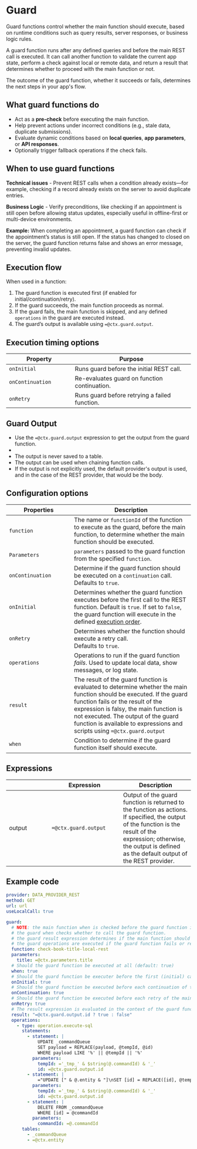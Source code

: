 # Guard

Guard functions control whether the main function should execute, based on runtime conditions such as query results, server responses, or business logic rules.

A guard function runs after any defined queries and before the main REST call is executed. It can call another function to validate the current app state, perform a check against local or remote data, and return a result that determines whether to proceed with the main function or not.

The outcome of the guard function, whether it succeeds or fails, determines the next steps in your app's flow.

## What guard functions do

* Act as a **pre-check** before executing the main function.
* Help prevent actions under incorrect conditions (e.g., stale data, duplicate submissions).
* Evaluate dynamic conditions based on **local queries**, **app parameters**, or **API responses**.
* Optionally trigger fallback operations if the check fails.

## When to use guard functions

**Technical issues** - Prevent REST calls when a condition already exists—for example, checking if a record already exists on the server to avoid duplicate entries.

**Business Logic** - Verify preconditions, like checking if an appointment is still open before allowing status updates, especially useful in offline-first or multi-device environments.

**Example:** When completing an appointment, a guard function can check if the appointment’s status is still open. If the status has changed to closed on the server, the guard function returns false and shows an error message, preventing invalid updates.

## Execution flow

When used in a function:

1. The guard function is executed first (if enabled for initial/continuation/retry).
2. If the guard succeeds, the main function proceeds as normal.
3. If the guard fails, the main function is skipped, and any defined `operations` in the guard are executed instead.
4. The guard’s output is available using `=@ctx.guard.output`.

## Execution timing options

<table><thead><tr><th width="163.55078125">Property</th><th>Purpose</th></tr></thead><tbody><tr><td><code>onInitial</code></td><td>Runs guard before the initial REST call.</td></tr><tr><td><code>onContinuation</code></td><td>Re-evaluates guard on function continuation.</td></tr><tr><td><code>onRetry</code></td><td>Runs guard before retrying a failed function.</td></tr></tbody></table>

## Guard Output

* Use the `=@ctx.guard.output` expression to get the output from the guard function.
*
* The output is never saved to a table.
* The output can be used when chaining function calls.
* If the output is not explicitly used, the default provider's output is used, and in the case of the REST provider, that would be the body.

## Configuration options

<table><thead><tr><th width="161.26171875">Properties</th><th>Description</th></tr></thead><tbody><tr><td><code>function</code></td><td>The name or <code>functionId</code> of the function to execute as the guard, before the main function, to determine whether the main function should be executed.</td></tr><tr><td><code>Parameters</code></td><td><code>parameters</code> passed to the guard function from the specified <code>function</code>.</td></tr><tr><td><code>onContinuation</code></td><td>Determine if the guard function should be executed on a <code>continuation</code> call. Defaults to <code>true</code>.</td></tr><tr><td><code>onInitial</code></td><td>Determines whether the guard function executes before the first call to the REST function. Default is <code>true</code>. If set to <code>false</code>, the guard function will execute in the defined <a href="./#function-execution-order">execution order</a>.</td></tr><tr><td><code>onRetry</code></td><td>Determines whether the function should execute a retry call.<br>Defaults to <code>true</code>.</td></tr><tr><td><code>operations</code></td><td>Operations to run if the guard function <em>fails</em>. Used to update local data, show messages, or log state.</td></tr><tr><td><code>result</code></td><td>The result of the guard function is evaluated to determine whether the main function should be executed. If the guard function fails or the result of the expression is falsy, the main function is not executed. The output of the guard function is available to expressions and scripts using <code>=@ctx.guard.output</code></td></tr><tr><td><code>when</code></td><td>Condition to determine if the guard function itself should execute.</td></tr></tbody></table>

## Expressions

<table><thead><tr><th width="100.25390625"></th><th width="179.015625">Expression</th><th>Description</th></tr></thead><tbody><tr><td>output</td><td><code>=@ctx.guard.output</code></td><td>Output of the guard function is returned to the function as actions. If specified, the output of the function is the result of the expression; otherwise, the output is defined as the default output of the REST provider.</td></tr></tbody></table>

## Example code

```yaml
provider: DATA_PROVIDER_REST
method: GET
url: url
useLocalCall: true

guard:
  # NOTE: the main function when is checked before the guard function is evaluated,
  # the guard when checks whether to call the guard function.
  # the guard result expression determines if the main function should be executed or not.
  # the guard operations are executed if the guard function fails or returns a falsy value.
  function: check-book-title-local-rest
  parameters:
    title: =@ctx.parameters.title
  # Should the guard function be executed at all (default: true)
  when: true
  # Should the guard function be executer before the first (initial) call of the main function (default: true)
  onInitial: true
  # Should the guard function be executed before each continuation of the main function (default: true)
  onContinuation: true
  # Should the guard function be executed before each retry of the main function (default: true)
  onRetry: true
  # The result expression is evaluated in the context of the guard function to determine if the main function should be executed (true) or not (false).
  result: "=@ctx.guard.output.id ? true : false"
  operations:
    - type: operation.execute-sql
      statements:
        - statement: |
            UPDATE _commandQueue
            SET payload = REPLACE(payload, @tempId, @id)
            WHERE payload LIKE '%' || @tempId || '%'
          parameters:
            tempId: ='_tmp_' & $string(@.commandId) & '_'
            id: =@ctx.guard.output.id
        - statement: |
            ="UPDATE [" & @.entity & "]\nSET [id] = REPLACE([id], @tempId, @id),\n[data] = REPLACE([data], @tempID, @id)\nWHERE ([data] LIKE '%' || @tempId || '%') OR ([id] = @tempId)"
          parameters:
            tempId: ='_tmp_' & $string(@.commandId) & '_'
            id: =@ctx.guard.output.id
        - statement: |
            DELETE FROM _commandQueue
            WHERE [id] = @commandId
          parameters:
            commandId: =@.commandId
      tables:
        - _commandQueue
        - =@ctx.entity
 
```
